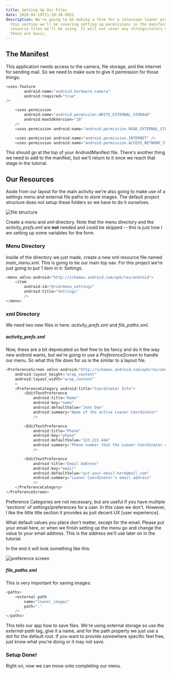 ```yaml
---
title: Setting Up Our Files
date: 2020-04-19T21:10:38.092Z
description: We're going to be making a form for a telescope loaner program. In
  this section we'll be covering setting up permissions in the manifest and
  resource files we'll be using. It will not cover any strings/colors values, as
  those are basic.
---
```

## The Manifest

This application needs access to the camera, file storage, and the internet for sending mail. So we need to make sure to give it permission for those things:

```java
<uses-feature
        android:name="android.hardware.camera"
        android:required="true"
/>

    <uses-permission
        android:name="android.permission.WRITE_EXTERNAL_STORAGE"
        android:maxSdkVersion="18"
    />
    <uses-permission android:name="android.permission.READ_EXTERNAL_STORAGE"/>

    <uses-permission android:name="android.permission.INTERNET" />
    <uses-permission android:name="android.permission.ACCESS_NETWORK_STATE" />
```
This should go at the top of your AndroidManifest file. There's another thing we need to add to the manifest, but we'll return to it once we reach that stage in the tutorial.


## Our Resources

Aside from our layout for the main activity we're also going to make use of a settings menu and external file paths to store images. The default project structure does not setup these folders so we have to do it ourselves.

![file structure](https://loanerformtut.netlify.app/site/static/img/step-file-structure.jpg)

Create a *menu* and *xml* directory.
Note that the menu directory and the *activity_prefs.xml* are **not** needed and could be skipped -- this is just how I am setting up some variables for the form.

### Menu Directory

Inside of the directory we just made, create a new xml resource file named *main_menu.xml*. This is going to be our main top nav. For this project we're just going to put 1 item in it: Settings.

```java
<menu xmlns:android="http://schemas.android.com/apk/res/android">
    <item
        android:id="@+id/menu_settings"
        android:title="Settings"
        />
</menu>
```

### xml Directory

We need two new files in here: *activity_prefs.xml* and *file_paths.xml*.

##### activity_prefs.xml

Now, these are a bit deprecated so feel free to be fancy and do it the way new android wants, but we're going to use a *PreferenceScreen* to handle our menu. So what this file does for us is the similar to a layout file. 

```java
<PreferenceScreen xmlns:android="http://schemas.android.com/apk/res/android"
    android:layout_height="wrap_content"
    android:layout_width="wrap_content"
    >
    <PreferenceCategory android:title="Coordinator Info">
        <EditTextPreference
            android:title="Name"
            android:key="name"
            android:defaultValue="John Doe"
            android:summary="Name of the active Loaner Coordinator"
            />

        <EditTextPreference
            android:title="Phone"
            android:key="phone"
            android:defaultValue="123.222.444"
            android:summary="Phone number that the Loaner Coordinator can be best reached at"
            />

        <EditTextPreference
            android:title="Email Address"
            android:key="email"
            android:defaultValue="put-your-email-here@mail.com"
            android:summary="Loaner Coordinator's email address"
            />
    </PreferenceCategory>
</PreferenceScreen>
```
Preference Categories are not necessary, but are useful if you have multiple 'sections' of settings/preferences for a user. In this case we don't. However, I like the little title section it provides as just decent UX [user experience].

What default values you place don't matter, except for the email. Please put your email here, or when we finish setting up the menu go and change the value to your email address. This is the address we'll use later on in the tutorial.

In the end it will look something like this:

![preference screen](https://loanerformtut.netlify.app/site/static/img/step-file-structure.jpg)

##### file_paths.xml

This is very important for saving images:
```java
<paths>
    <external-path
        name="loaner_images"
        path="."
    />
</paths>
```

This tells our app how to save files. We're using external storage so use the *external-path* tag, give it a name, and for the path property we just use a dot for the default root. If you want to provide somewhere specific feel free, just know what you're doing or it may not save.


### Setup Done!
Right on, now we can move onto completing our menu.